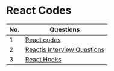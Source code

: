 # React Codes

| No. | Questions |
| --- | --------- |
|1  | [React codes](https://github.com/vikrant-d1/Learn/tree/_vikrant/react/reactCodes) |
|2  | [Reactjs Interview Questions]( https://github.com/sudheerj/reactjs-interview-questions) |
|3  | [React Hooks](https://github.com/vikrant-d1/Learn/tree/_vikrant/react/reactHooks) |

